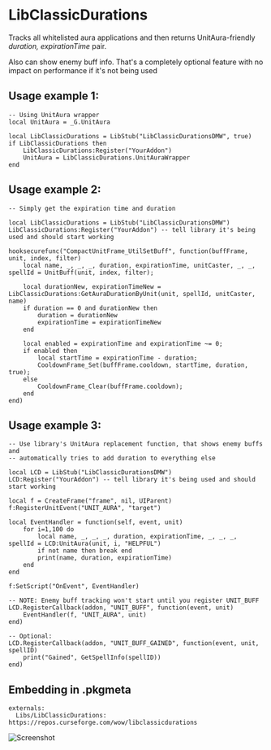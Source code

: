 # LibClassicDurations

Tracks all whitelisted aura applications and then returns UnitAura-friendly _duration, expirationTime_ pair.

Also can show enemy buff info. That's a completely optional feature with no impact on performance if it's not being used

Usage example 1:
-----------------

    -- Using UnitAura wrapper
    local UnitAura = _G.UnitAura

    local LibClassicDurations = LibStub("LibClassicDurationsDMW", true)
    if LibClassicDurations then
        LibClassicDurations:Register("YourAddon")
        UnitAura = LibClassicDurations.UnitAuraWrapper
    end

Usage example 2:
-----------------

    -- Simply get the expiration time and duration

    local LibClassicDurations = LibStub("LibClassicDurationsDMW")
    LibClassicDurations:Register("YourAddon") -- tell library it's being used and should start working

    hooksecurefunc("CompactUnitFrame_UtilSetBuff", function(buffFrame, unit, index, filter)
        local name, _, _, _, duration, expirationTime, unitCaster, _, _, spellId = UnitBuff(unit, index, filter);

        local durationNew, expirationTimeNew = LibClassicDurations:GetAuraDurationByUnit(unit, spellId, unitCaster, name)
        if duration == 0 and durationNew then
            duration = durationNew
            expirationTime = expirationTimeNew
        end

        local enabled = expirationTime and expirationTime ~= 0;
        if enabled then
            local startTime = expirationTime - duration;
            CooldownFrame_Set(buffFrame.cooldown, startTime, duration, true);
        else
            CooldownFrame_Clear(buffFrame.cooldown);
        end
    end)

Usage example 3:
-----------------

    -- Use library's UnitAura replacement function, that shows enemy buffs and
    -- automatically tries to add duration to everything else

    local LCD = LibStub("LibClassicDurationsDMW")
    LCD:Register("YourAddon") -- tell library it's being used and should start working

    local f = CreateFrame("frame", nil, UIParent)
    f:RegisterUnitEvent("UNIT_AURA", "target")

    local EventHandler = function(self, event, unit)
        for i=1,100 do
            local name, _, _, _, duration, expirationTime, _, _, _, spellId = LCD:UnitAura(unit, i, "HELPFUL")
            if not name then break end
            print(name, duration, expirationTime)
        end
    end

    f:SetScript("OnEvent", EventHandler)

    -- NOTE: Enemy buff tracking won't start until you register UNIT_BUFF
    LCD.RegisterCallback(addon, "UNIT_BUFF", function(event, unit)
        EventHandler(f, "UNIT_AURA", unit)
    end)

    -- Optional:
    LCD.RegisterCallback(addon, "UNIT_BUFF_GAINED", function(event, unit, spellID)
        print("Gained", GetSpellInfo(spellID))
    end)


Embedding in .pkgmeta
--------------------------

    externals:
      Libs/LibClassicDurations: https://repos.curseforge.com/wow/libclassicdurations


![Screenshot](https://i.imgur.com/ZE6IWys.jpg)